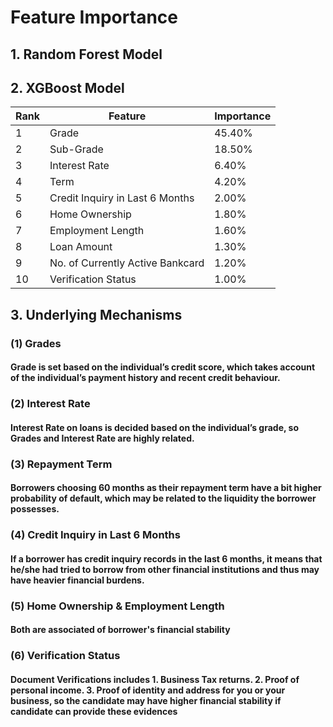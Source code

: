# Feature Importance
## 1. Random Forest Model

## 2. XGBoost Model
| Rank | Feature                          | Importance |
|------|----------------------------------|------------|
| 1    | Grade                            | 45.40%     |
| 2    | Sub-Grade                        | 18.50%     |
| 3    | Interest Rate                    | 6.40%      |
| 4    | Term                             | 4.20%      |
| 5    | Credit Inquiry in Last 6 Months  | 2.00%      |
| 6    | Home Ownership                   | 1.80%      |
| 7    | Employment Length                | 1.60%      |
| 8    | Loan Amount                      | 1.30%      |
| 9    | No. of Currently Active Bankcard | 1.20%      |
| 10   | Verification Status              | 1.00%      |

## 3. Underlying Mechanisms
### (1) Grades
#### Grade is set based on the individual’s credit score, which takes account of the individual’s payment history and recent credit behaviour.
### (2) Interest Rate
#### Interest Rate on loans is decided based on the individual’s grade, so Grades and Interest Rate are highly related.
### (3) Repayment Term
#### Borrowers choosing 60 months as their repayment term have a bit higher probability of default, which may be related to the liquidity the borrower possesses.
### (4) Credit Inquiry in Last 6 Months
#### If a borrower has credit inquiry records in the last 6 months, it means that he/she had tried to borrow from other financial institutions and thus may have heavier financial burdens.
### (5) Home Ownership & Employment Length
#### Both are associated of borrower's financial stability
### (6) Verification Status
#### Document Verifications includes 1. Business Tax returns. 2. Proof of personal income. 3. Proof of identity and address for you or your business, so the candidate may have higher financial stability if candidate can provide these evidences







